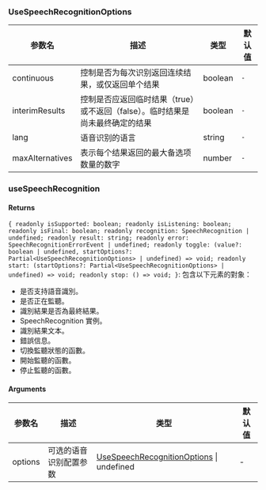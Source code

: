 ### UseSpeechRecognitionOptions

|参数名|描述|类型|默认值|
|---|---|---|---|
|continuous|控制是否为每次识别返回连续结果，或仅返回单个结果|boolean |`-`|
|interimResults|控制是否应返回临时结果（true）或不返回（false）。临时结果是尚未最终确定的结果|boolean |`-`|
|lang|语音识别的语言|string |`-`|
|maxAlternatives|表示每个结果返回的最大备选项数量的数字|number |`-`|

### useSpeechRecognition

#### Returns
`{ readonly isSupported: boolean; readonly isListening: boolean; readonly isFinal: boolean; readonly recognition: SpeechRecognition | undefined; readonly result: string; readonly error: SpeechRecognitionErrorEvent | undefined; readonly toggle: (value?: boolean | undefined, startOptions?: Partial<UseSpeechRecognitionOptions> | undefined) => void; readonly start: (startOptions?: Partial<UseSpeechRecognitionOptions> | undefined) => void; readonly stop: () => void; }`: 包含以下元素的對象：
- 是否支持語音識別。
- 是否正在監聽。
- 識別結果是否為最終結果。
- SpeechRecognition 實例。
- 識別結果文本。
- 錯誤信息。
- 切換監聽狀態的函數。
- 開始監聽的函數。
- 停止監聽的函數。

#### Arguments
|参数名|描述|类型|默认值|
|---|---|---|---|
|options|可选的语音识别配置参数|[UseSpeechRecognitionOptions](#UseSpeechRecognitionOptions) \| undefined |-|